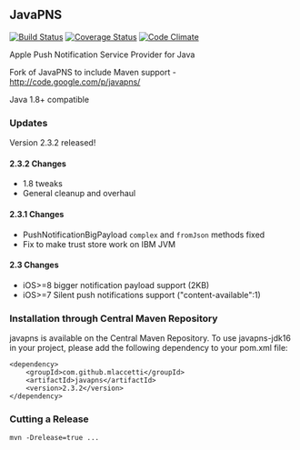 ## JavaPNS

[![Build Status](https://travis-ci.org/mlaccetti/JavaPNS.svg?branch=develop)](https://travis-ci.org/mlaccetti/JavaPNS)
[![Coverage Status](https://coveralls.io/repos/github/mlaccetti/JavaPNS/badge.svg?branch=master)](https://coveralls.io/github/mlaccetti/JavaPNS?branch=develop)
[![Code Climate](https://codeclimate.com/github/mlaccetti/JavaPNS/badges/gpa.svg)](https://codeclimate.com/github/mlaccetti/JavaPNS)

Apple Push Notification Service Provider for Java

Fork of JavaPNS to include Maven support - http://code.google.com/p/javapns/

Java 1.8+ compatible

### Updates

Version 2.3.2 released!

#### 2.3.2 Changes
* 1.8 tweaks
* General cleanup and overhaul

#### 2.3.1 Changes
* PushNotificationBigPayload ```complex``` and ```fromJson``` methods fixed
* Fix to make trust store work on IBM JVM

#### 2.3 Changes
* iOS>=8 bigger notification payload support (2KB)
* iOS>=7 Silent push notifications support ("content-available":1)

### Installation through Central Maven Repository
javapns is available on the Central Maven Repository.
To use javapns-jdk16 in your project, please add the following dependency to your pom.xml file:
```
<dependency>
	<groupId>com.github.mlaccetti</groupId>
	<artifactId>javapns</artifactId>
	<version>2.3.2</version>
</dependency>
```

### Cutting a Release

`mvn -Drelease=true ...`

